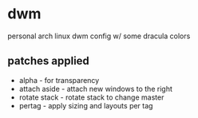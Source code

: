 # dwm

personal arch linux dwm config w/ some dracula colors

## patches applied

* alpha - for transparency
* attach aside - attach new windows to the right
* rotate stack - rotate stack to change master
* pertag - apply sizing and layouts per tag

